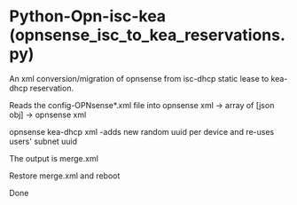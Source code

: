 # Python-Opn-isc-kea (opnsense_isc_to_kea_reservations.py)

An xml conversion/migration of opnsense from isc-dhcp static lease to kea-dhcp reservation.

Reads the config-OPNsense*.xml file into
opnsense xml -> array of [json obj] -> opnsense xml

opnsense kea-dhcp xml -adds new random uuid per device and re-uses users' subnet uuid

The output is merge.xml

Restore merge.xml and reboot

Done
